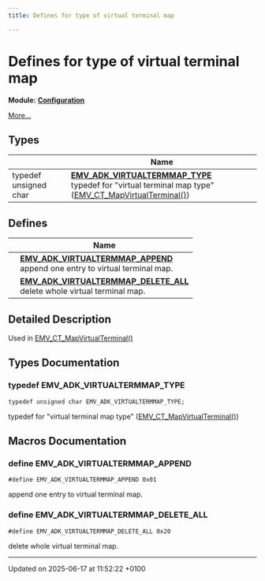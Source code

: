 ```yaml
---
title: Defines for type of virtual terminal map

---
```


# Defines for type of virtual terminal map

**Module:** **[Configuration](group___a_d_k___c_o_n_f_i_g_u_r_a_t_i_o_n.md)**

 [More...](#detailed-description)

## Types

|                | Name           |
| -------------- | -------------- |
| typedef unsigned char | **[EMV_ADK_VIRTUALTERMMAP_TYPE](group___v_i_r_t_u_a_l_t_e_r_m_m_a_p___m_o_d_e.md#typedef-emv-adk-virtualtermmap-type)** <br>typedef for "virtual terminal map type" ([EMV_CT_MapVirtualTerminal()]())  |

## Defines

|                | Name           |
| -------------- | -------------- |
|  | **[EMV_ADK_VIRTUALTERMMAP_APPEND](group___v_i_r_t_u_a_l_t_e_r_m_m_a_p___m_o_d_e.md#define-emv-adk-virtualtermmap-append)** <br>append one entry to virtual terminal map.  |
|  | **[EMV_ADK_VIRTUALTERMMAP_DELETE_ALL](group___v_i_r_t_u_a_l_t_e_r_m_m_a_p___m_o_d_e.md#define-emv-adk-virtualtermmap-delete-all)** <br>delete whole virtual terminal map.  |

## Detailed Description


Used in [EMV_CT_MapVirtualTerminal()](group___f_u_n_c___c_o_n_f.md#function-emv-ct-mapvirtualterminal)

## Types Documentation

### typedef EMV_ADK_VIRTUALTERMMAP_TYPE

```
typedef unsigned char EMV_ADK_VIRTUALTERMMAP_TYPE;
```

typedef for "virtual terminal map type" ([EMV_CT_MapVirtualTerminal()]()) 




## Macros Documentation

### define EMV_ADK_VIRTUALTERMMAP_APPEND

```
#define EMV_ADK_VIRTUALTERMMAP_APPEND 0x01
```

append one entry to virtual terminal map. 

### define EMV_ADK_VIRTUALTERMMAP_DELETE_ALL

```
#define EMV_ADK_VIRTUALTERMMAP_DELETE_ALL 0x20
```

delete whole virtual terminal map. 



-------------------------------

Updated on 2025-06-17 at 11:52:22 +0100